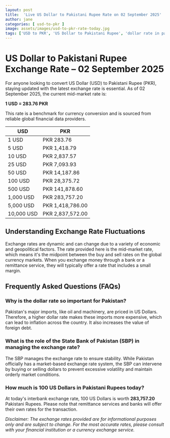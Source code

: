 ```yaml
---
layout: post
title:  'Live US Dollar to Pakistani Rupee Rate on 02 September 2025'
author: jane
categories: [ usd-to-pkr ]
image: assets/images/usd-to-pkr-rate-today.jpg
tags: ['USD to PKR', 'US Dollar to Pakistani Rupee', 'dollar rate in pakistan', 'today dollar rate open market', 'usa to pakistan dollar rate']
---
```


# US Dollar to Pakistani Rupee Exchange Rate – 02 September 2025

For anyone looking to convert US Dollar (USD) to Pakistani Rupee (PKR), staying updated with the latest exchange rate is essential. As of 02 September 2025, the current mid-market rate is:

**1 USD = 283.76 PKR**

This rate is a benchmark for currency conversion and is sourced from reliable global financial data providers.

| USD | PKR |
| --- | --- |
| 1 USD | PKR 283.76 |
| 5 USD | PKR 1,418.79 |
| 10 USD | PKR 2,837.57 |
| 25 USD | PKR 7,093.93 |
| 50 USD | PKR 14,187.86 |
| 100 USD | PKR 28,375.72 |
| 500 USD | PKR 141,878.60 |
| 1,000 USD | PKR 283,757.20 |
| 5,000 USD | PKR 1,418,786.00 |
| 10,000 USD | PKR 2,837,572.00 |


## Understanding Exchange Rate Fluctuations

Exchange rates are dynamic and can change due to a variety of economic and geopolitical factors. The rate provided here is the mid-market rate, which means it's the midpoint between the buy and sell rates on the global currency markets. When you exchange money through a bank or a remittance service, they will typically offer a rate that includes a small margin.

## Frequently Asked Questions (FAQs)

### Why is the dollar rate so important for Pakistan?

Pakistan's major imports, like oil and machinery, are priced in US Dollars. Therefore, a higher dollar rate makes these imports more expensive, which can lead to inflation across the country. It also increases the value of foreign debt.

### What is the role of the State Bank of Pakistan (SBP) in managing the exchange rate?

The SBP manages the exchange rate to ensure stability. While Pakistan officially has a market-based exchange rate system, the SBP can intervene by buying or selling dollars to prevent excessive volatility and maintain orderly market conditions.

### How much is 100 US Dollars in Pakistani Rupees today?

At today's interbank exchange rate, 100 US Dollars is worth **283,757.20** Pakistani Rupees. Please note that remittance services and banks will offer their own rates for the transaction.



*Disclaimer: The exchange rates provided are for informational purposes only and are subject to change. For the most accurate rates, please consult with your financial institution or a currency exchange service.*
